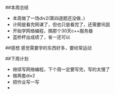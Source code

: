 ##本周总结
+ 本周做了一场div2(第四道题还没做..)
+ 计网是看完网课了，但也只是看完了，还需要巩固
+ 开始学网络编程，搞那个30天c++服务器
+ 蓝桥杯出成绩了，省一还可以

##感想
感觉需要学的东西好多，要经常运动

##下周计划
+ 继续写网络编程，下个周一定要写完，写的太慢了
+ 做两套div2
+ 把作业写一写
+ 